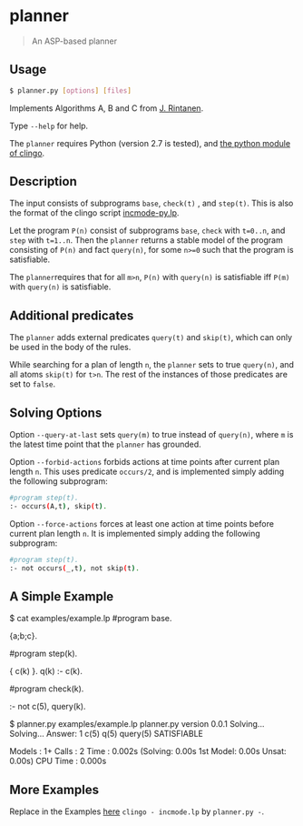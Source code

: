 # planner
> An ASP-based planner

## Usage
```bash
$ planner.py [options] [files]
```
Implements Algorithms A, B and C from [J. Rintanen](https://users.ics.aalto.fi/rintanen/jussi/satplan.html). 

Type ``--help`` for help.

The `planner` requires Python (version 2.7 is tested), and [the python module of clingo](https://github.com/potassco/clingo).

## Description
The input consists of subprograms `base`, `check(t)` , and `step(t)`.
This is also the format of the clingo script [incmode-py.lp](https://github.com/potassco/clingo/blob/master/examples/clingo/iclingo/incmode-py.lp).

Let the program `P(n)` consist of subprograms `base`, `check` with `t=0..n`, and `step` with `t=1..n`.
Then the `planner` returns a stable model of the program consisting of `P(n)` and fact `query(n)`, 
for some `n>=0` such that the program is satisfiable.

The `planner`requires that for all `m>n`, `P(n)` with `query(n)` is satisfiable iff `P(m)` with `query(n)` is satisfiable.

## Additional predicates
The `planner` adds external predicates `query(t)` and `skip(t)`, 
which can only be used in the body of the rules.

While searching for a plan of length `n`, 
the `planner` sets to true `query(n)`, and all atoms `skip(t)` for `t>n`.
The rest of the instances of those predicates are set to `false`.


## Solving Options

Option `--query-at-last` sets `query(m)` to true instead of `query(n)`, where `m` is the latest time point that the `planner` has grounded.

Option `--forbid-actions`  forbids actions at time points after current plan length `n`.
This uses predicate `occurs/2`, and is implemented simply adding the following subprogram:
```bash
#program step(t).
:- occurs(A,t), skip(t).
```

Option `--force-actions`  forces at least one action at time points before current plan length `n`.
It is implemented simply adding the following subprogram:
```bash
#program step(t).
:- not occurs(_,t), not skip(t).
```


## A Simple Example

$ cat examples/example.lp 
#program base.

{a;b;c}.

#program step(k).

{ c(k) }.
q(k) :- c(k).

#program check(k).

:- not c(5), query(k).


$ planner.py examples/example.lp 
planner.py version 0.0.1
Solving...
Solving...
Answer: 1
c(5) q(5) query(5)
SATISFIABLE

Models       : 1+
Calls        : 2
Time         : 0.002s (Solving: 0.00s 1st Model: 0.00s Unsat: 0.00s)
CPU Time     : 0.000s


## More Examples

Replace in the Examples [here](https://github.com/potassco/plasp/blob/master/encodings/strips/README.md) `clingo - incmode.lp` by `planner.py -`.

